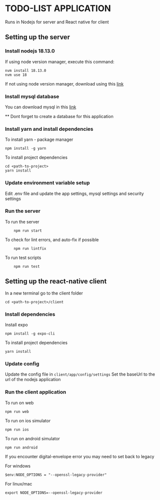 
# TODO-LIST APPLICATION
Runs in Nodejs for server and React native for client

## Setting up the server
### Install nodejs 18.13.0

If using node version manager, execute this command:
```
nvm install 18.13.0
nvm use 18
```
If not using node version manager, download using this [link](https://nodejs.org/en/download/releases/)

### Install mysql database
You can download mysql in this [link](https://www.mysql.com/downloads/)

** Dont forget to create a database for this application

### Install yarn and install dependencies

To install yarn - package manager
```
npm install -g yarn
```
To install project dependencies
```
cd <path-to-project>
yarn install
```

### Update environment variable setup
Edit .env file and update the app settings, mysql settings and security settings

### Run the server
To run the server
```
    npm run start
```
To check for lint errors, and auto-fix if possible
```
    npm run lintfix
```
To run test scripts
```
    npm run test
```

## Setting up the react-native client

In a new terminal go to the client folder
```
cd <path-to-project>/client
```

### Install dependencies
Install expo
```
npm install -g expo-cli
```
To install project dependencies
```
yarn install
```

### Update config
Update the config file in `client/app/config/settings`
Set the baseUrl to the url of the nodejs application

### Run the client application

To run on web
```
npm run web
```

To run on ios simulator
```
npm run ios
```

To run on android simulator
```
npm run android
```

If you encounter digital-envelope error you may need to set back to legacy

For windows
```
$env:NODE_OPTIONS = "--openssl-legacy-provider"
```
For linux/mac
```
export NODE_OPTIONS=--openssl-legacy-provider
```